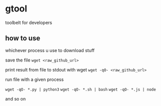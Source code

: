 # gtool

toolbelt for developers

## how to use

whichever process u use to download stuff

save the file
`wget <raw_github_url>`

print result from file to stdout with wget
`wget -qO- <raw_github_url>`

run file with a given process

`wget -qO- *.py | python3`
`wget -qO- *.sh | bash`
`wget -qO- *.js | node`

and so on
